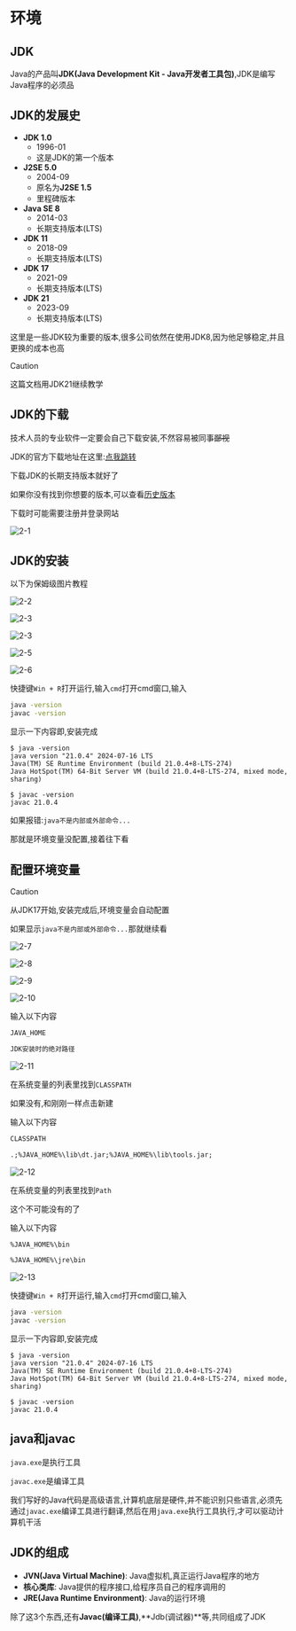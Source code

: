 # 环境

## JDK

Java的产品叫**JDK(Java Development Kit - Java开发者工具包)**,JDK是编写Java程序的必须品

## JDK的发展史

* **JDK 1.0**
    * 1996-01
    * 这是JDK的第一个版本
* **J2SE 5.0**
    * 2004-09
    * 原名为**J2SE 1.5**
    * 里程碑版本
* **Java SE 8**
    * 2014-03
    * 长期支持版本(LTS)
* **JDK 11**
    * 2018-09
    * 长期支持版本(LTS)
* **JDK 17**
    * 2021-09
    * 长期支持版本(LTS)
* **JDK 21**
    * 2023-09
    * 长期支持版本(LTS)

这里是一些JDK较为重要的版本,很多公司依然在使用JDK8,因为他足够稳定,并且更换的成本也高

> [!caution]
>
> 这篇文档用JDK21继续教学

## JDK的下载

技术人员的专业软件一定要会自己下载安装,不然容易被同事~~鄙视~~

JDK的官方下载地址在这里:[点我跳转](https://www.oracle.com/cn/java/technologies/downloads/)

下载JDK的长期支持版本就好了

如果你没有找到你想要的版本,可以查看[历史版本](https://www.oracle.com/cn/java/technologies/downloads/archive/)

下载时可能需要注册并登录网站

![2-1](assets/2-1.png)

## JDK的安装

以下为保姆级图片教程

![2-2](assets/2-2.png)

![2-3](assets/2-3.png)

![2-3](assets/2-3.png)

![2-5](assets/2-5.png)

![2-6](assets/2-6.png)

快捷键`Win + R`打开运行,输入`cmd`打开cmd窗口,输入

```cmd
java -version
javac -version

```

显示一下内容即,安装完成

```term
$ java -version
java version "21.0.4" 2024-07-16 LTS
Java(TM) SE Runtime Environment (build 21.0.4+8-LTS-274)
Java HotSpot(TM) 64-Bit Server VM (build 21.0.4+8-LTS-274, mixed mode, sharing)

$ javac -version
javac 21.0.4
```

如果报错:`java不是内部或外部命令...`

那就是环境变量没配置,接着往下看

## 配置环境变量

> [!caution]
>
> 从JDK17开始,安装完成后,环境变量会自动配置
>
> 如果显示`java不是内部或外部命令...`那就继续看

![2-7](assets/2-7.png)

![2-8](assets/2-8.png)

![2-9](assets/2-9.png)

![2-10](assets/2-10.png)

输入以下内容

```markdown
JAVA_HOME
```

```markdown
JDK安装时的绝对路径
```

![2-11](assets/2-11.png)

在系统变量的列表里找到`CLASSPATH`

如果没有,和刚刚一样点击新建

输入以下内容

```markdown
CLASSPATH
```

```markdown
.;%JAVA_HOME%\lib\dt.jar;%JAVA_HOME%\lib\tools.jar;
```

![2-12](assets/2-12.png)

在系统变量的列表里找到`Path`

这个不可能没有的了

输入以下内容

```markdown
%JAVA_HOME%\bin
```

```markdown
%JAVA_HOME%\jre\bin
```

![2-13](assets/2-13.png)

快捷键`Win + R`打开运行,输入`cmd`打开cmd窗口,输入

```cmd
java -version
javac -version

```

显示一下内容即,安装完成

```term
$ java -version
java version "21.0.4" 2024-07-16 LTS
Java(TM) SE Runtime Environment (build 21.0.4+8-LTS-274)
Java HotSpot(TM) 64-Bit Server VM (build 21.0.4+8-LTS-274, mixed mode, sharing)

$ javac -version
javac 21.0.4
```

## java和javac

`java.exe`是执行工具

`javac.exe`是编译工具

我们写好的Java代码是高级语言,计算机底层是硬件,并不能识别只些语言,必须先通过`javac.exe`编译工具进行翻译,然后在用`java.exe`执行工具执行,才可以驱动计算机干活

## JDK的组成

* **JVN(Java Virtual Machine)**: Java虚拟机,真正运行Java程序的地方
* **核心类库**: Java提供的程序接口,给程序员自己的程序调用的
* **JRE(Java Runtime Environment)**: Java的运行环境

除了这3个东西,还有**Javac(编译工具)**,**Jdb(调试器)**等,共同组成了JDK
